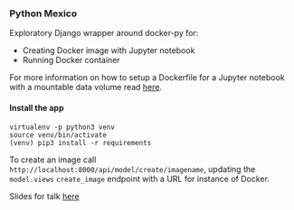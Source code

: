 ### Python Mexico

Exploratory Django wrapper around docker-py for:
- Creating Docker image with Jupyter notebook
- Running Docker container

For more information on how to setup a Dockerfile for a Jupyter notebook with a mountable data volume read [here](https://github.com/lorenanicole/jupyter_docker).

#### Install the app

```
virtualenv -p python3 venv
source venv/bin/activate
(venv) pip3 install -r requirements
```

To create an image call `http://localhost:8000/api/model/create/imagename`, updating the `model.views` `create_image` endpoint with a URL for instance of Docker.

Slides for talk [here](http://bit.ly/2s5R01V)
